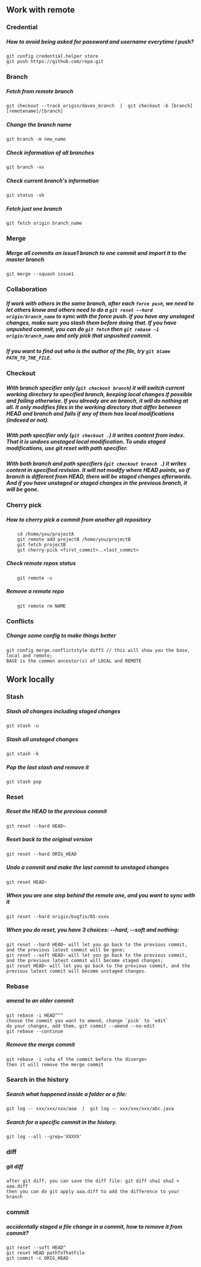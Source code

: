 


## Work with remote   

### Credential   
##### How to avoid being asked for password and username everytime I push?  
    git config credential.helper store
    git push https://github.com/repo.git

### Branch    
##### Fetch from remote branch  
    git checkout --track origin/daves_branch  |  git checkout -b [branch] [remotename]/[branch]

##### Change the branch name  
    git branch -m new_name
    
##### Check information of all branches
    git branch -vv
    
##### Check current branch's information
    git status -sb

##### Fetch just one branch
    git fetch origin branch_name


### Merge  
##### Merge all commits on issue1 branch to one commit and import it to the master branch
    git merge --squash issue1
    
### Collaboration
##### If work with others in the same branch, after each `force push`, we need to let others know and others need to do a `git reset --hard origin/branch_name` to sync with the force push. If you have any unstaged changes, make sure you stash them before doing that. If you have unpushed commit, you can do `git fetch` then `git rebase -i origin/branch_name` and only pick that unpushed commit.

##### If you want to find out who is the author of the file, try `git blame PATH_TO_THE_FILE`.

### Checkout   
##### With branch specifier only (`git checkout branch`) it will switch current working directory to specified branch, keeping local changes if possible and failing otherwise. If you already are on branch, it will do nothing at all. It only modifies files in the working directory that differ between  HEAD and branch and fails if any of them has local modifications (indexed or not).
##### With path specifier only (`git checkout .`) it writes content from index. That it is undoes unstaged local modification. To undo staged modifications, use git reset with path specifier.
##### With both branch and path specifiers (`git checkout branch .`) it writes content in specified revision. It will not modify where HEAD points, so if branch is different from HEAD, there will be staged changes afterwards. And if you have unstaged or staged changes in the previous branch, it will be gone.  

### Cherry pick

##### How to cherry pick a commit from another git repository  

        cd /home/you/projectA
        git remote add projectB /home/you/projectB
        git fetch projectB
        git cherry-pick <first_commit>..<last_commit>
        
##### Check remote repos status

        git remote -v
        
##### Remove a remote repo

        git remote rm NAME

### Conflicts

##### Change some config to make things better

    git config merge.conflictstyle diff3 // this will show you the base, local and remote; 
    BASE is the common ancestor(s) of LOCAL and REMOTE

## Work locally  

### Stash   

##### Stash all changes including staged changes  
    git stash -u 
##### Stash all unstaged changes
    git stash -k 
##### Pop the last stash and remove it
    git stash pop 

### Reset  

##### Reset the HEAD to the previous commit  
    git reset --hard HEAD~
##### Reset back to the original version  
    git reset --hard ORIG_HEAD
##### Undo a commit and make the last commit to unstaged changes  
    git reset HEAD~
##### When you are one step behind the remote one, and you want to sync with it  
    git reset --hard origin/bugfix/DS-xxxx
##### When you do reset, you have 3 choices: --hard, --soft and nothing: 
    git reset --hard HEAD~ will let you go back to the previous commit, and the previous latest commit will be gone;
    git reset --soft HEAD~ will let you go back to the previous commit, and the previous latest commit will become staged changes;
    git reset HEAD~ will let you go back to the previous commit, and the previous latest commit will become unstaged changes.
    
### Rebase

##### amend to an older commit
    git rebase -i HEAD^^^
    choose the commit you want to amend, change `pick` to `edit`
    do your changes, add them, git commit --amend --no-edit
    git rebase --continue
    
##### Remove the merge commit  
    git rebase -i <sha of the commit before the diverge>
    then it will remove the merge commit

    
### Search in the history  

##### Search what happened inside a folder or a file: 
    git log -- xxx/xxx/xxx/aaa  |  git log -- xxx/xxx/xxx/abc.java
    
##### Search for a specific commit in the history.
    git log --all --grep='XXXXX'
    
    
### diff

##### git diff
    after git diff, you can save the diff file: git diff sha1 sha2 > aaa.diff
    then you can do git apply aaa.diff to add the difference to your branch
    
    
### commit

##### accidentally staged a file change in a commit, how to remove it from commit?
    git reset --soft HEAD^
    git reset HEAD pathToThatFile
    git commit -c ORIG_HEAD
    
    
